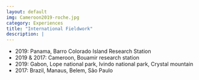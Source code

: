 ```yaml
---
layout: default
img: Cameroon2019-roche.jpg
category: Experiences
title: "International Fieldwork"
description: |
---
```


* 2019: Panama, Barro Colorado Island Research Station
* 2019 & 2017: Cameroon, Bouamir research station
* 2019: Gabon, Lope national park, Ivindo national park, Crystal mountain
* 2017: Brazil, Manaus, Belem, São Paulo
